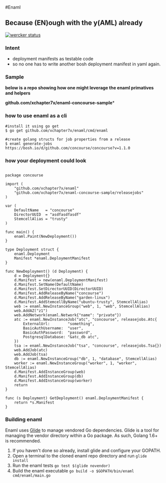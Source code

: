 #Enaml
## Because (EN)ough with the y(AML) already

[![wercker status](https://app.wercker.com/status/869354741507e6bced0b8199b26d4b5c/s/master "wercker status")](https://app.wercker.com/project/bykey/869354741507e6bced0b8199b26d4b5c)

### Intent
- deployment manifests as testable code
- so no one has to write another bosh deployment manifest in yaml again.

### Sample

**below is a repo showing how one might leverage the enaml primatives and
helpers**

**github.com/xchapter7x/enaml-concourse-sample***


### how to use enaml as a cli
```
#install it using go get
$ go get github.com/xchapter7x/enaml/cmd/enaml

#create golang structs for job properties from a release
$ enaml generate-jobs https://bosh.io/d/github.com/concourse/concourse?v=1.1.0
```



### how your deployment could look
```golang

package concourse

import (
	"github.com/xchapter7x/enaml"
	"github.com/xchapter7x/enaml-concourse-sample/releasejobs"
)

var (
	DefaultName   = "concourse"
	DirectorUUID  = "asdfasdfasdf"
	StemcellAlias = "trusty"
)

func main() {
	enaml.Paint(NewDeployment())
}

type Deployment struct {
	enaml.Deployment
	Manifest *enaml.DeploymentManifest
}

func NewDeployment() (d Deployment) {
	d = Deployment{}
	d.Manifest = new(enaml.DeploymentManifest)
	d.Manifest.SetName(DefaultName)
	d.Manifest.SetDirectorUUID(DirectorUUID)
	d.Manifest.AddReleaseByName("concourse")
	d.Manifest.AddReleaseByName("garden-linux")
	d.Manifest.AddStemcellByName("ubuntu-trusty", StemcellAlias)
	web := enaml.NewInstanceGroup("web", 1, "web", StemcellAlias)
	web.AddAZ("z1")
	web.AddNetwork(enaml.Network{"name": "private"})
	atc := enaml.NewInstanceJob("atc", "concourse", releasejobs.Atc{
		ExternalUrl:        "something",
		BasicAuthUsername:  "user",
		BasicAuthPassword:  "password",
		PostgresqlDatabase: "&atc_db atc",
	})
	tsa := enaml.NewInstanceJob("tsa", "concourse", releasejobs.Tsa{})
	web.AddJob(atc)
	web.AddJob(tsa)
	db := enaml.NewInstanceGroup("db", 1, "database", StemcellAlias)
	worker := enaml.NewInstanceGroup("worker", 1, "worker", StemcellAlias)
	d.Manifest.AddInstanceGroup(web)
	d.Manifest.AddInstanceGroup(db)
	d.Manifest.AddInstanceGroup(worker)
	return
}

func (s Deployment) GetDeployment() enaml.DeploymentManifest {
	return *s.Manifest
}
```

### Building enaml

Enaml uses [Glide](https://github.com/Masterminds/glide) to manage vendored Go
dependencies. Glide is a tool for managing the vendor directory within a Go
package. As such, Golang 1.6+ is recommended.

1. If you haven't done so already, install glide and configure your GOPATH.
2. Open a terminal to the cloned enaml repo directory and run `glide install`
3. Run the enaml tests `go test $(glide novendor)`
4. Build the enaml executable `go build -o $GOPATH/bin/enaml cmd/enaml/main.go`
